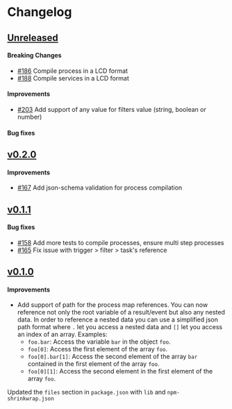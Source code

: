 # Changelog

## [Unreleased](https://github.com/mesg-foundation/js-sdk/releases/tag/%40mesg%2Fcompiler%40X.X.X)

#### Breaking Changes

- [#186](https://github.com/mesg-foundation/js-sdk/pull/186) Compile process in a LCD format
- [#188](https://github.com/mesg-foundation/js-sdk/pull/188) Compile services in a LCD format

#### Improvements

- [#203](https://github.com/mesg-foundation/js-sdk/pull/203) Add support of any value for filters value (string, boolean or number)

#### Bug fixes

## [v0.2.0](https://github.com/mesg-foundation/js-sdk/releases/tag/%40mesg%2Fcompiler%400.2.0)

#### Improvements

- [#167](https://github.com/mesg-foundation/js-sdk/pull/167) Add json-schema validation for process compilation

## [v0.1.1](https://github.com/mesg-foundation/js-sdk/releases/tag/%40mesg%2Fcompiler%400.1.1)

#### Bug fixes

- [#158](https://github.com/mesg-foundation/js-sdk/pull/158) Add more tests to compile processes, ensure multi step processes
- [#165](https://github.com/mesg-foundation/js-sdk/pull/165) Fix issue with trigger > filter > task's reference

## [v0.1.0](https://github.com/mesg-foundation/js-sdk/releases/tag/%40mesg%2Fcompiler%400.1.0)

#### Improvements

- Add support of path for the process map references. You can now reference not only the root variable of a result/event but also any nested data.
In order to reference a nested data you can use a simplified json path format where `.` let you access a nested data and `[]` let you access an index of an array.
Examples:
  - `foo.bar`: Access the variable `bar` in the object `foo`.
  - `foo[0]`: Access the first element of the array `foo`.
  - `foo[0].bar[1]`: Access the second element of the array `bar` contained in the first element of the array `foo`.
  - `foo[0][1]`: Access the second element in the first element of the array `foo`.

Updated the `files` section in `package.json` with `lib` and `npm-shrinkwrap.json`
